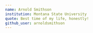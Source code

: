 ```yaml
---
name: Arnold Smithson
institution: Montana State University
quote: Best time of my life, honestly!
github_user: arnoldsmithson
---
```

